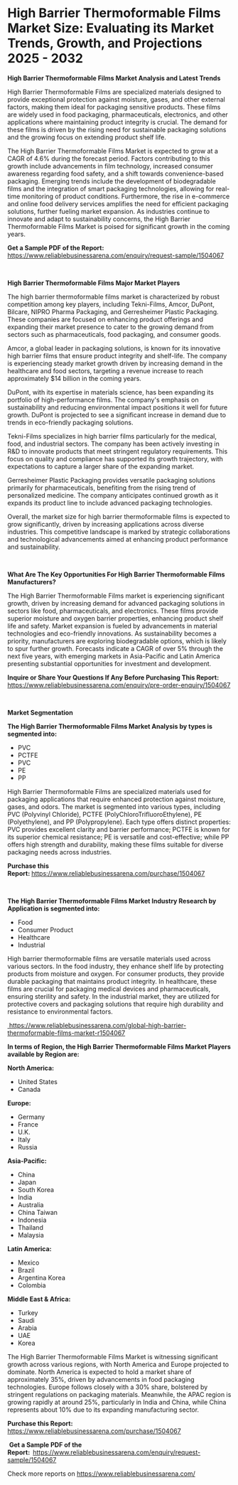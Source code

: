<p><h1>High Barrier Thermoformable Films Market Size: Evaluating its Market Trends, Growth, and Projections 2025 - 2032</h1></p><p><strong>High Barrier Thermoformable Films Market Analysis and Latest Trends</strong></p>
<p><p>High Barrier Thermoformable Films are specialized materials designed to provide exceptional protection against moisture, gases, and other external factors, making them ideal for packaging sensitive products. These films are widely used in food packaging, pharmaceuticals, electronics, and other applications where maintaining product integrity is crucial. The demand for these films is driven by the rising need for sustainable packaging solutions and the growing focus on extending product shelf life.</p><p>The High Barrier Thermoformable Films Market is expected to grow at a CAGR of 4.6% during the forecast period. Factors contributing to this growth include advancements in film technology, increased consumer awareness regarding food safety, and a shift towards convenience-based packaging. Emerging trends include the development of biodegradable films and the integration of smart packaging technologies, allowing for real-time monitoring of product conditions. Furthermore, the rise in e-commerce and online food delivery services amplifies the need for efficient packaging solutions, further fueling market expansion. As industries continue to innovate and adapt to sustainability concerns, the High Barrier Thermoformable Films Market is poised for significant growth in the coming years.</p></p>
<p><strong>Get a Sample PDF of the Report:&nbsp;</strong> <a href="https://www.reliablebusinessarena.com/enquiry/request-sample/1504067?utm_campaign=2175&utm_medium=2&utm_source=Github&utm_content=ia&utm_term=23032025&utm_id=high-barrier-thermoformable-films">https://www.reliablebusinessarena.com/enquiry/request-sample/1504067</a></p>
<p>&nbsp;</p>
<p><strong>High Barrier Thermoformable Films Major Market Players</strong></p>
<p><p>The high barrier thermoformable films market is characterized by robust competition among key players, including Tekni-Films, Amcor, DuPont, Bilcare, NIPRO Pharma Packaging, and Gerresheimer Plastic Packaging. These companies are focused on enhancing product offerings and expanding their market presence to cater to the growing demand from sectors such as pharmaceuticals, food packaging, and consumer goods.</p><p>Amcor, a global leader in packaging solutions, is known for its innovative high barrier films that ensure product integrity and shelf-life. The company is experiencing steady market growth driven by increasing demand in the healthcare and food sectors, targeting a revenue increase to reach approximately $14 billion in the coming years.</p><p>DuPont, with its expertise in materials science, has been expanding its portfolio of high-performance films. The company's emphasis on sustainability and reducing environmental impact positions it well for future growth. DuPont is projected to see a significant increase in demand due to trends in eco-friendly packaging solutions.</p><p>Tekni-Films specializes in high barrier films particularly for the medical, food, and industrial sectors. The company has been actively investing in R&D to innovate products that meet stringent regulatory requirements. This focus on quality and compliance has supported its growth trajectory, with expectations to capture a larger share of the expanding market.</p><p>Gerresheimer Plastic Packaging provides versatile packaging solutions primarily for pharmaceuticals, benefiting from the rising trend of personalized medicine. The company anticipates continued growth as it expands its product line to include advanced packaging technologies.</p><p>Overall, the market size for high barrier thermoformable films is expected to grow significantly, driven by increasing applications across diverse industries. This competitive landscape is marked by strategic collaborations and technological advancements aimed at enhancing product performance and sustainability.</p></p>
<p>&nbsp;</p>
<p><strong>What Are The Key Opportunities For High Barrier Thermoformable Films Manufacturers?</strong></p>
<p><p>The High Barrier Thermoformable Films market is experiencing significant growth, driven by increasing demand for advanced packaging solutions in sectors like food, pharmaceuticals, and electronics. These films provide superior moisture and oxygen barrier properties, enhancing product shelf life and safety. Market expansion is fueled by advancements in material technologies and eco-friendly innovations. As sustainability becomes a priority, manufacturers are exploring biodegradable options, which is likely to spur further growth. Forecasts indicate a CAGR of over 5% through the next five years, with emerging markets in Asia-Pacific and Latin America presenting substantial opportunities for investment and development.</p></p>
<p><strong>Inquire or Share Your Questions If Any Before Purchasing This Report:</strong> <a href="https://www.reliablebusinessarena.com/enquiry/pre-order-enquiry/1504067?utm_campaign=2175&utm_medium=2&utm_source=Github&utm_content=ia&utm_term=23032025&utm_id=high-barrier-thermoformable-films">https://www.reliablebusinessarena.com/enquiry/pre-order-enquiry/1504067</a></p>
<p>&nbsp;</p>
<p><strong>Market Segmentation</strong></p>
<p><strong>The High Barrier Thermoformable Films Market Analysis by types is segmented into:</strong></p>
<p><ul><li>PVC</li><li>PCTFE</li><li>PVC</li><li>PE</li><li>PP</li></ul></p>
<p><p>High Barrier Thermoformable Films are specialized materials used for packaging applications that require enhanced protection against moisture, gases, and odors. The market is segmented into various types, including PVC (Polyvinyl Chloride), PCTFE (PolyChloroTrifluoroEthylene), PE (Polyethylene), and PP (Polypropylene). Each type offers distinct properties: PVC provides excellent clarity and barrier performance; PCTFE is known for its superior chemical resistance; PE is versatile and cost-effective; while PP offers high strength and durability, making these films suitable for diverse packaging needs across industries.</p></p>
<p><strong>Purchase this Report:&nbsp;</strong><a href="https://www.reliablebusinessarena.com/purchase/1504067?utm_campaign=2175&utm_medium=2&utm_source=Github&utm_content=ia&utm_term=23032025&utm_id=high-barrier-thermoformable-films">https://www.reliablebusinessarena.com/purchase/1504067</a></p>
<p>&nbsp;</p>
<p><strong>The High Barrier Thermoformable Films Market Industry Research by Application is segmented into:</strong></p>
<p><ul><li>Food</li><li>Consumer Product</li><li>Healthcare</li><li>Industrial</li></ul></p>
<p><p>High barrier thermoformable films are versatile materials used across various sectors. In the food industry, they enhance shelf life by protecting products from moisture and oxygen. For consumer products, they provide durable packaging that maintains product integrity. In healthcare, these films are crucial for packaging medical devices and pharmaceuticals, ensuring sterility and safety. In the industrial market, they are utilized for protective covers and packaging solutions that require high durability and resistance to environmental factors.</p></p>
<p><a href="https://www.reliablebusinessarena.com/global-high-barrier-thermoformable-films-market-r1504067?utm_campaign=2175&utm_medium=2&utm_source=Github&utm_content=ia&utm_term=23032025&utm_id=high-barrier-thermoformable-films">&nbsp;https://www.reliablebusinessarena.com/global-high-barrier-thermoformable-films-market-r1504067</a></p>
<p><strong>In terms of Region, the High Barrier Thermoformable Films Market Players available by Region are:</strong></p>
<p>
    <p> <strong> North America: </strong>
        <ul>
            <li>United States</li>
            <li>Canada</li>
        </ul>
        </p> 
    <p> <strong> Europe: </strong>
        <ul>
            <li>Germany</li>
            <li>France</li>
            <li>U.K.</li>
            <li>Italy</li>
            <li>Russia</li>
        </ul>
        </p> 
    <p> <strong> Asia-Pacific: </strong>
        <ul>
            <li>China</li>
            <li>Japan</li>
            <li>South Korea</li>
            <li>India</li>
            <li>Australia</li>
            <li>China Taiwan</li>
            <li>Indonesia</li>
            <li>Thailand</li>
            <li>Malaysia</li>
        </ul>
        </p> 
    <p> <strong> Latin America: </strong>
        <ul>
            <li>Mexico</li>
            <li>Brazil</li>
            <li>Argentina Korea</li>
            <li>Colombia</li>
        </ul>
        </p> 
    <p> <strong> Middle East & Africa: </strong>
        <ul>
            <li>Turkey</li>
            <li>Saudi</li>
            <li>Arabia</li>
            <li>UAE</li>
            <li>Korea</li>
        </ul>
    </p>
    </p>
<p><p>The High Barrier Thermoformable Films Market is witnessing significant growth across various regions, with North America and Europe projected to dominate. North America is expected to hold a market share of approximately 35%, driven by advancements in food packaging technologies. Europe follows closely with a 30% share, bolstered by stringent regulations on packaging materials. Meanwhile, the APAC region is growing rapidly at around 25%, particularly in India and China, while China represents about 10% due to its expanding manufacturing sector.</p></p>
<p><strong>Purchase this Report: </strong><a href="https://www.reliablebusinessarena.com/purchase/1504067?utm_campaign=2175&utm_medium=2&utm_source=Github&utm_content=ia&utm_term=23032025&utm_id=high-barrier-thermoformable-films">https://www.reliablebusinessarena.com/purchase/1504067</a></p>
<p>&nbsp;<strong>Get a Sample PDF of the Report:&nbsp;&nbsp;</strong><a href="https://www.reliablebusinessarena.com/enquiry/request-sample/1504067?utm_campaign=2175&utm_medium=2&utm_source=Github&utm_content=ia&utm_term=23032025&utm_id=high-barrier-thermoformable-films">https://www.reliablebusinessarena.com/enquiry/request-sample/1504067</a></p>
<p><strong></strong></p>
<p>Check more reports on <a href="https://www.reliablebusinessarena.com/?utm_campaign=2175&utm_medium=2&utm_source=Github&utm_content=ia&utm_term=23032025&utm_id=high-barrier-thermoformable-films">https://www.reliablebusinessarena.com/</a></p>